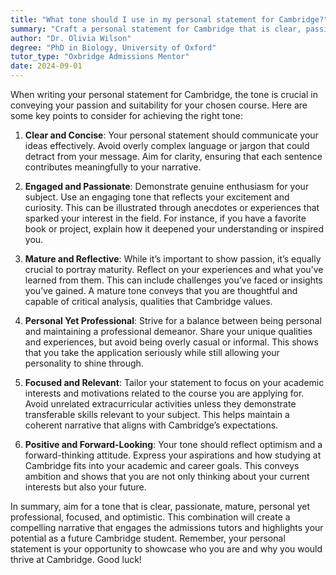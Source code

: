```yaml
---
title: "What tone should I use in my personal statement for Cambridge?"
summary: "Craft a personal statement for Cambridge that is clear, passionate, mature, professional, focused, and optimistic to impress admissions tutors."
author: "Dr. Olivia Wilson"
degree: "PhD in Biology, University of Oxford"
tutor_type: "Oxbridge Admissions Mentor"
date: 2024-09-01
---
```


When writing your personal statement for Cambridge, the tone is crucial in conveying your passion and suitability for your chosen course. Here are some key points to consider for achieving the right tone:

1. **Clear and Concise**: Your personal statement should communicate your ideas effectively. Avoid overly complex language or jargon that could detract from your message. Aim for clarity, ensuring that each sentence contributes meaningfully to your narrative.

2. **Engaged and Passionate**: Demonstrate genuine enthusiasm for your subject. Use an engaging tone that reflects your excitement and curiosity. This can be illustrated through anecdotes or experiences that sparked your interest in the field. For instance, if you have a favorite book or project, explain how it deepened your understanding or inspired you.

3. **Mature and Reflective**: While it’s important to show passion, it’s equally crucial to portray maturity. Reflect on your experiences and what you’ve learned from them. This can include challenges you’ve faced or insights you’ve gained. A mature tone conveys that you are thoughtful and capable of critical analysis, qualities that Cambridge values.

4. **Personal Yet Professional**: Strive for a balance between being personal and maintaining a professional demeanor. Share your unique qualities and experiences, but avoid being overly casual or informal. This shows that you take the application seriously while still allowing your personality to shine through.

5. **Focused and Relevant**: Tailor your statement to focus on your academic interests and motivations related to the course you are applying for. Avoid unrelated extracurricular activities unless they demonstrate transferable skills relevant to your subject. This helps maintain a coherent narrative that aligns with Cambridge’s expectations.

6. **Positive and Forward-Looking**: Your tone should reflect optimism and a forward-thinking attitude. Express your aspirations and how studying at Cambridge fits into your academic and career goals. This conveys ambition and shows that you are not only thinking about your current interests but also your future.

In summary, aim for a tone that is clear, passionate, mature, personal yet professional, focused, and optimistic. This combination will create a compelling narrative that engages the admissions tutors and highlights your potential as a future Cambridge student. Remember, your personal statement is your opportunity to showcase who you are and why you would thrive at Cambridge. Good luck!
    